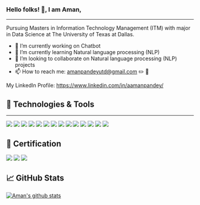 ### Hello folks! 👋, I am Aman,
----------------------------------------------------------------------------------------------------------------------------------------

Pursuing Masters in Information Technology Management (ITM) with major in Data Science at The University of Texas at Dallas.

- 🔭 I’m currently working on Chatbot
- 🌱 I’m currently learning Natural language processing (NLP)
- 👯 I’m looking to collaborate on Natural language processing (NLP) projects
- 📫 How to reach me: amanpandeyutd@gmail.com ✏️ 	📧

<!-- Actual text -->

My LinkedIn Profile: https://www.linkedin.com/in/aamanpandey/

<!-- Icons -->



## 🔧 Technologies & Tools
------------------------------------------------------------------------------------------------------------------------------------------
![](https://img.shields.io/badge/OS-Linux-informational?style=flat&logo=linux&logoColor=white&color=2bbc8a)
![](https://img.shields.io/badge/OS-Windows-informational?style=flat&logo=windows&logoColor=white&color=2bbc8a)
![](https://img.shields.io/badge/Code-Python-informational?style=flat&logo=python&logoColor=white&color=2bbc8a)
![](https://img.shields.io/badge/Code-JavaScript-informational?style=flat&logo=javascript&logoColor=white&color=2bbc8a)
![](https://img.shields.io/badge/Code-JAVA-informational?style=flat&logo=java&logoColor=white&color=2bbc8a)
![](https://img.shields.io/badge/Code-C++-informational?style=flat&logo=C&logoColor=white&color=2bbc8a)
![](https://img.shields.io/badge/Database-MySQL-informational?style=flat&logo=gnu-bash&logoColor=white&color=2bbc8a)
![](https://img.shields.io/badge/Database-SQL-informational?style=flat&logo=gnu-bash&logoColor=white&color=2bbc8a)
![](https://img.shields.io/badge/Database-PostgreSQL-informational?style=flat&logo=postgresql&logoColor=white&color=2bbc8a)
![](https://img.shields.io/badge/Database-MongoDB-informational?style=flat&logo=MongoDB&logoColor=white&color=2bbc8a)
![](https://img.shields.io/badge/Tools-jSonar-informational?style=flat&logo=jSonar&logoColor=white&color=2bbc8a)
![](https://img.shields.io/badge/Data_Visualization-Tableau-informational?style=flat&logo=Tableau&logoColor=white&color=2bbc8a)
![](https://img.shields.io/badge/Data_Visualization-PowerBI-informational?style=flat&logo=Tableau&logoColor=white&color=2bbc8a)
![](https://img.shields.io/badge/Analysis_Tool-SAS-informational?style=flat&logo=sass&logoColor=white&color=2bbc8a)



## 	📄 Certification
![](https://img.shields.io/badge/AWS-AWS_Certified_Cloud_Practitioner-informational?style=flat&logo=Amazon&logoColor=white&color=2bbc8a)
![](https://img.shields.io/badge/Tableau-Tableau_Analyst-informational?style=flat&logo=Tableau&logoColor=white&color=2bbc8a)
![](https://img.shields.io/badge/NSE-NSE_Certified_Investment_Analyst_Champion_(NCIAC)-informational?style=flat&logo=Finance&logoColor=white&color=2bbc8a)


## &#x1f4c8; GitHub Stats
[![Aman's github stats](https://github-readme-stats.vercel.app/api?username=aamanpandey)](https://github.com/aamanpandey/github-readme-stats&show_icons=true)


